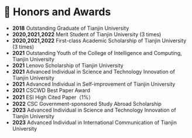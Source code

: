 # 🥇 Honors and Awards
- **2018** Outstanding Graduate of Tianjin University
- **2020,2021,2022** Merit Student of Tianjin University (3 times)
- **2020,2021,2022** First-class Academic Scholarship of Tianjin University (3 times)
- **2021** Outstanding Youth of the College of Intelligence and Computing, Tianjin University
- **2021** Lenovo Scholarship of Tianjin University
- **2021** Advanced Individual in Science and Technology Innovation of Tianjin University
- **2021** Advanced Individual in Self-improvement of Tianjin University
- **2021** CSCWD Best Paper Award
- **2021** ESI High Cited Paper（1%）
- **2022** CSC Government-sponsored Study Abroad Scholarship
- **2023** Advanced Individual in Science and Technology Innovation of Tianjin University
- **2023** Advanced Individual in International Communication of Tianjin University
